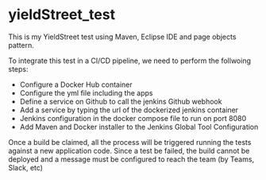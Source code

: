 # yieldStreet_test
This is my YieldStreet test using Maven, Eclipse IDE and page objects pattern.

To integrate this test in a CI/CD pipeline, we need to perform the follwoing steps:
- Configure a Docker Hub container
- Configure the yml file including the apps
- Define a service on Github to call the jenkins Github webhook
- Add a service by typing the url of the dockerized jenkins container
- Jenkins configuration in the docker compose file to run on port 8080
- Add Maven and Docker installer to the Jenkins Global Tool Configuration

Once a build be claimed, all the process will be triggered running the tests against a new application code.
Since a test be failed, the build cannot be deployed and a message must be configured to reach the team (by Teams, Slack, etc)



